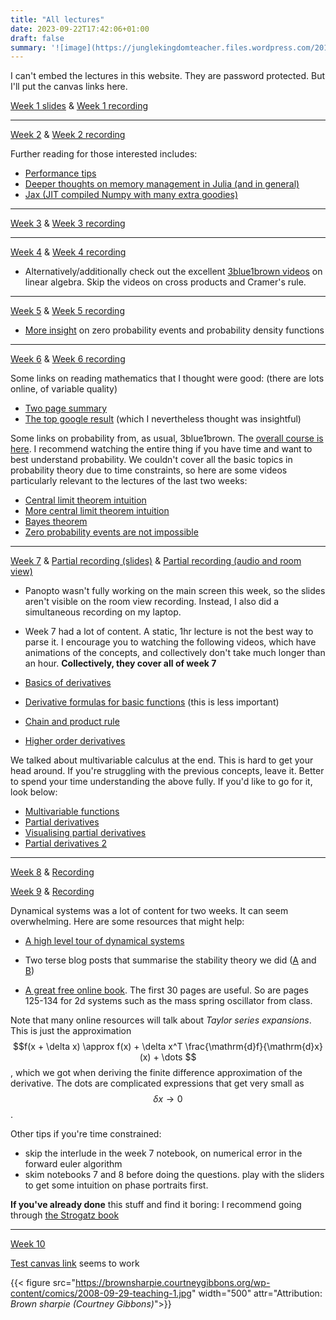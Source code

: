 ```yaml
---
title: "All lectures"
date: 2023-09-22T17:42:06+01:00
draft: false
summary: '![image](https://junglekingdomteacher.files.wordpress.com/2017/05/e1e7a3418aae05f240f5034b5856846e_showing-post-media-for-teacher-lecture-cartoon-wwwcartoonsmixcom-boring-lecture-cartoon_500-367.jpeg)'
---
```




I can't embed the lectures in this website. They are password protected. But I'll put the canvas links here.

[Week 1 slides](https://canvas.sussex.ac.uk/courses/27206/files?preview=4280552) & [Week 1 recording](https://sussex.cloud.panopto.eu/Panopto/Pages/Viewer.aspx?id=9f900b8d-e553-4023-adac-b091010a00fb) 

---

[Week 2](https://canvas.sussex.ac.uk/courses/27206/files?preview=4292544) & [Week 2 recording](https://sussex.cloud.panopto.eu/Panopto/Pages/Viewer.aspx?id=f08f4939-99da-4e08-9278-b09801095eb4#)

Further reading for those interested includes:
- [Performance tips](https://docs.julialang.org/en/v1/manual/performance-tips/)
- [Deeper thoughts on memory management in Julia (and in general)](https://www.youtube.com/watch?v=M2i7sSRcSIw)
- [Jax (JIT compiled Numpy with many extra goodies)](https://jax.readthedocs.io/en/latest/notebooks/quickstart.html)

---
[Week 3](https://canvas.sussex.ac.uk/courses/27206/files?preview=4307068) & [Week 3 recording](https://sussex.cloud.panopto.eu/Panopto/Pages/Viewer.aspx?id=096cdc9b-ed4f-415d-a56d-b09f0108978b)


---

[Week 4](https://canvas.sussex.ac.uk/courses/27206/files?preview=4310915) & [Week 4 recording](https://sussex.cloud.panopto.eu/Panopto/Pages/Viewer.aspx?id=56f8f7e4-2084-49e8-9a73-b0a6010983a2)


- Alternatively/additionally check out the excellent [3blue1brown videos](https://www.3blue1brown.com/topics/linear-algebra) on linear algebra. Skip the videos on cross products and Cramer's rule.



---

[Week 5](https://canvas.sussex.ac.uk/courses/27206/files?preview=4324242) & [Week 5 recording](https://sussex.cloud.panopto.eu/Panopto/Pages/Viewer.aspx?id=eee1cc6b-aa96-4b65-b8ce-b0ad0119d610)

- [More insight](https://www.3blue1brown.com/lessons/pdfs) on zero probability events and probability density functions

---

[Week 6](https://canvas.sussex.ac.uk/courses/27206/files?preview=4339122) & [Week 6 recording](https://sussex.cloud.panopto.eu/Panopto/Pages/Viewer.aspx?id=b0a1e3a8-fc2e-489d-a0fa-b0b40118f432)

Some links on reading mathematics that I thought were good: (there are lots online, of variable quality)

- [Two page summary](https://pi.math.cornell.edu/~hubbard/readingmath.pdf)
- [The top google result](https://web.stonehill.edu/compsci/history_math/math-read.htm) (which I nevertheless thought was insightful)

Some links on probability from, as usual, 3blue1brown. The [overall course is here](https://www.3blue1brown.com/topics/probability). I recommend watching the entire thing if you have time and want to best understand probability. We couldn't cover all the basic topics in probability theory due to time constraints, so here are some videos particularly relevant to the lectures of the last two weeks:

- [Central limit theorem intuition](https://www.3blue1brown.com/lessons/clt)
- [More central limit theorem intuition](https://www.3blue1brown.com/lessons/gaussian-convolution)
- [Bayes theorem](https://www.3blue1brown.com/lessons/bayes-theorem)
- [Zero probability events are not impossible](https://www.3blue1brown.com/lessons/pdfs)

---

[Week 7](https://canvas.sussex.ac.uk/courses/27206/files?preview=4357193) & [Partial recording (slides)](https://sussex.cloud.panopto.eu/Panopto/Pages/Viewer.aspx?id=34113202-9759-401b-a535-b0bb011a5e64) & [Partial recording (audio and room view)](https://sussex.cloud.panopto.eu/Panopto/Pages/Viewer.aspx?id=802bb997-6718-41a3-babc-b0bb011a5a02)

- Panopto wasn't fully working on the main screen this week, so the slides aren't visible on the room view recording. Instead, I also did a simultaneous recording on my laptop. 

- Week 7 had a lot of content. A static, 1hr lecture is not the best way to parse it. I encourage you to watching the following videos, which have animations of the concepts, and collectively don't take much longer than an hour. **Collectively, they cover all of week 7**

- [Basics of derivatives](https://www.youtube.com/watch?v=9vKqVkMQHKk&list=PLZHQObOWTQDMsr9K-rj53DwVRMYO3t5Yr&index=2)
- [Derivative formulas for basic functions](https://www.youtube.com/watch?v=S0_qX4VJhMQ&list=PLZHQObOWTQDMsr9K-rj53DwVRMYO3t5Yr&index=3) (this is less important)
- [Chain and product rule](https://www.youtube.com/watch?v=YG15m2VwSjA&list=PLZHQObOWTQDMsr9K-rj53DwVRMYO3t5Yr&index=4)
- [Higher order derivatives](https://www.youtube.com/watch?v=BLkz5LGWihw&list=PLZHQObOWTQDMsr9K-rj53DwVRMYO3t5Yr&index=10)

We talked about multivariable calculus at the end. This is hard to get your head around. If you're struggling with the previous concepts, leave it. Better to spend your time understanding the above fully. If you'd like to go for it, look below:

- [Multivariable functions](https://www.youtube.com/watch?v=TrcCbdWwCBc&t=1s)
- [Partial derivatives](https://www.youtube.com/watch?v=AXqhWeUEtQU) 
- [Visualising partial derivatives](https://www.youtube.com/watch?v=dfvnCHqzK54&list=PLSQl0a2vh4HC5feHa6Rc5c0wbRTx56nF7&index=16)
- [Partial derivatives 2](https://www.youtube.com/watch?v=kdMep5GUOBw&list=PLSQl0a2vh4HC5feHa6Rc5c0wbRTx56nF7&index=17)

--- 

[Week 8](https://canvas.sussex.ac.uk/courses/27206/files?preview=4375352) & [Recording](https://sussex.cloud.panopto.eu/Panopto/Pages/Viewer.aspx?id=b3d083f8-52d8-4976-a872-b0c20119eb4b)

[Week 9](https://canvas.sussex.ac.uk/courses/27206/files?preview=4394124) & [Recording](https://sussex.cloud.panopto.eu/Panopto/Pages/Viewer.aspx?id=11766967-d04f-450d-ae29-b0c9011a54a5)

Dynamical systems was a lot of content for two weeks. It can seem overwhelming. Here are some resources that might help:

- [A high level tour of dynamical systems](https://www.youtube.com/watch?v=p_di4Zn4wz4)

- Two terse blog posts that summarise the stability theory we did ([A](https://adipandas.github.io/posts/2020/02/stable-unstable-fixed-point/) and [B](https://adipandas.github.io/posts/2021/03/fixed-point-high-dim/))


- [A great free online book](https://www.biodyn.ro/course/literatura/Nonlinear_Dynamics_and_Chaos_2018_Steven_H._Strogatz.pdf). The first 30 pages are useful. So are pages 125-134 for 2d systems such as the mass spring oscillator from class.

Note that many online resources will talk about *Taylor series expansions*. This is just the approximation
$$f(x + \delta x) \approx f(x) + \delta x^T \frac{\mathrm{d}f}{\mathrm{d}x}(x) + \dots $$,
which we got when deriving the finite difference approximation of the derivative. The dots are complicated expressions that get very small as $$\delta x \to 0$$.

Other tips if you're time constrained:
- skip the interlude in the week 7 notebook, on numerical error in the forward euler algorithm
- skim notebooks 7 and 8 before doing the questions. play with the sliders to get some intuition on phase portraits first.

**If you've already done** this stuff and find it boring: I recommend going through [the Strogatz book](https://www.biodyn.ro/course/literatura/Nonlinear_Dynamics_and_Chaos_2018_Steven_H._Strogatz.pdf)


---
[Week 10]()

 [Test canvas link](https://sussex.cloud.panopto.eu/Panopto/Pages/Auth/Login.aspx?Auth=SessionView&ReturnUrl=%2fPanopto%2fPages%2fViewer.aspx%3fid%3d4cdfc937-14d6-4587-92da-af6200d7b643) seems to work




{{< figure src="https://brownsharpie.courtneygibbons.org/wp-content/comics/2008-09-29-teaching-1.jpg" width="500" attr="Attribution: *Brown sharpie (Courtney Gibbons)*">}}